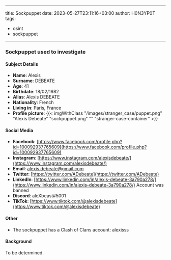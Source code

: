 
---
title: Sockpuppet
date: 2023-05-27T23:11:16+03:00
author: H0N3YP0T
tags:
  - osint
  - sockpuppet
---

### Sockpuppet used to investigate

#### Subject Details

- **Name**: Alexis
- **Surname**: DEBEATE
- **Age**: 41
- **Birthdate**: 18/02/1982
- **Alias**: Alexis DEBEATE
- **Nationality**: French
- **Living in**: Paris, France
- **Profile picture**: {{< imgWithClass "/images/stranger_case/puppet.png" "Alexis Debeate" "sockpuppet.png" "" "stranger-case-container" >}}

#### Social Media

- **Facebook**: [https://www.facebook.com/profile.php?id=100092937765609](https://www.facebook.com/profile.php?id=100092937765609)
- **Instagram**: [https://www.instagram.com/alexisdebeate/](https://www.instagram.com/alexisdebeate/)
- **Email**: alexis.debeate@gmail.com
- **Twitter**: [https://twitter.com/ADebeate](https://twitter.com/ADebeate)
- **LinkedIn**: [https://www.linkedin.com/in/alexis-debeate-3a790a278/](https://www.linkedin.com/in/alexis-debeate-3a790a278/) Account was banned
- **Discord**: aleXbeast#5001
- **TikTok**: [https://www.tiktok.com/@alexisdebeate](https://www.tiktok.com/@alexisdebeate)

#### Other

- The sockpuppet has a Clash of Clans account: alexisss

#### Background

To be determined.